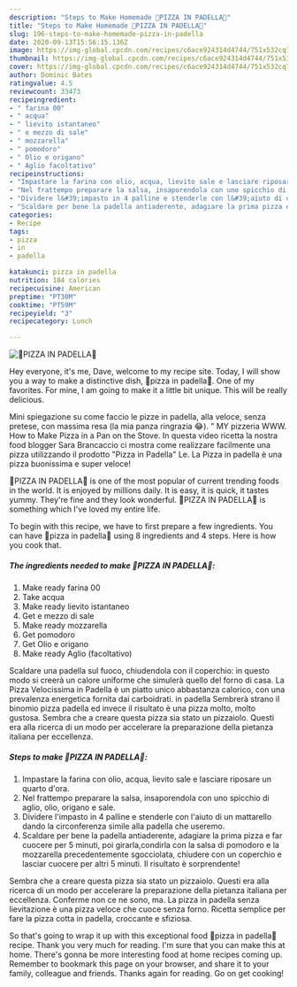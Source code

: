 ```yaml
---
description: "Steps to Make Homemade 🍕PIZZA IN PADELLA🍳"
title: "Steps to Make Homemade 🍕PIZZA IN PADELLA🍳"
slug: 196-steps-to-make-homemade-pizza-in-padella
date: 2020-09-13T15:56:15.136Z
image: https://img-global.cpcdn.com/recipes/c6ace924314d4744/751x532cq70/🍕pizza-in-padella🍳-recipe-main-photo.jpg
thumbnail: https://img-global.cpcdn.com/recipes/c6ace924314d4744/751x532cq70/🍕pizza-in-padella🍳-recipe-main-photo.jpg
cover: https://img-global.cpcdn.com/recipes/c6ace924314d4744/751x532cq70/🍕pizza-in-padella🍳-recipe-main-photo.jpg
author: Dominic Bates
ratingvalue: 4.5
reviewcount: 33473
recipeingredient:
- " farina 00"
- " acqua"
- " lievito istantaneo"
- " e mezzo di sale"
- " mozzarella"
- " pomodoro"
- " Olio e origano"
- " Aglio facoltativo"
recipeinstructions:
- "Impastare la farina con olio, acqua, lievito sale e lasciare riposare un quarto d&#39;ora."
- "Nel frattempo preparare la salsa, insaporendola con uno spicchio di aglio, olio, origano e sale."
- "Dividere l&#39;impasto in 4 palline e stenderle con l&#39;aiuto di un mattarello dando la circonferenza simile alla padella che useremo."
- "Scaldare per bene la padella antiaderente, adagiare la prima pizza e far cuocere per 5 minuti, poi girarla,condirla con la salsa di pomodoro e la mozzarella precedentemente sgocciolata, chiudere con un coperchio e lasciar cuocere per altri 5 minuti. Il risultato è sorprendente!"
categories:
- Recipe
tags:
- pizza
- in
- padella

katakunci: pizza in padella 
nutrition: 184 calories
recipecuisine: American
preptime: "PT30M"
cooktime: "PT59M"
recipeyield: "3"
recipecategory: Lunch

---
```



![🍕PIZZA IN PADELLA🍳](https://img-global.cpcdn.com/recipes/c6ace924314d4744/751x532cq70/🍕pizza-in-padella🍳-recipe-main-photo.jpg)

Hey everyone, it's me, Dave, welcome to my recipe site. Today, I will show you a way to make a distinctive dish, 🍕pizza in padella🍳. One of my favorites. For mine, I am going to make it a little bit unique. This will be really delicious.

Mini spiegazione su come faccio le pizze in padella, alla veloce, senza pretese, con massima resa (la mia panza ringrazia 😂). &#34; MY pizzeria WWW. How to Make Pizza in a Pan on the Stove. In questa video ricetta la nostra food blogger Sara Brancaccio ci mostra come realizzare facilmente una pizza utilizzando il prodotto &#34;Pizza in Padella&#34; Le. La Pizza in padella è una pizza buonissima e super veloce!

🍕PIZZA IN PADELLA🍳 is one of the most popular of current trending foods in the world. It is enjoyed by millions daily. It is easy, it is quick, it tastes yummy. They're fine and they look wonderful. 🍕PIZZA IN PADELLA🍳 is something which I've loved my entire life.


To begin with this recipe, we have to first prepare a few ingredients. You can have 🍕pizza in padella🍳 using 8 ingredients and 4 steps. Here is how you cook that.

<!--inarticleads1-->

##### The ingredients needed to make 🍕PIZZA IN PADELLA🍳:

1. Make ready  farina 00
1. Take  acqua
1. Make ready  lievito istantaneo
1. Get  e mezzo di sale
1. Make ready  mozzarella
1. Get  pomodoro
1. Get  Olio e origano
1. Make ready  Aglio (facoltativo)


Scaldare una padella sul fuoco, chiudendola con il coperchio: in questo modo si creerà un calore uniforme che simulerà quello del forno di casa. La Pizza Velocissima in Padella è un piatto unico abbastanza calorico, con una prevalenza energetica fornita dai carboidrati. in padella Sembrerà strano il binomio pizza padella ed invece il risultato è una pizza molto, molto gustosa. Sembra che a creare questa pizza sia stato un pizzaiolo. Questi era alla ricerca di un modo per accelerare la preparazione della pietanza italiana per eccellenza. 

<!--inarticleads2-->

##### Steps to make 🍕PIZZA IN PADELLA🍳:

1. Impastare la farina con olio, acqua, lievito sale e lasciare riposare un quarto d&#39;ora.
1. Nel frattempo preparare la salsa, insaporendola con uno spicchio di aglio, olio, origano e sale.
1. Dividere l&#39;impasto in 4 palline e stenderle con l&#39;aiuto di un mattarello dando la circonferenza simile alla padella che useremo.
1. Scaldare per bene la padella antiaderente, adagiare la prima pizza e far cuocere per 5 minuti, poi girarla,condirla con la salsa di pomodoro e la mozzarella precedentemente sgocciolata, chiudere con un coperchio e lasciar cuocere per altri 5 minuti. Il risultato è sorprendente!


Sembra che a creare questa pizza sia stato un pizzaiolo. Questi era alla ricerca di un modo per accelerare la preparazione della pietanza italiana per eccellenza. Conferme non ce ne sono, ma. La pizza in padella senza lievitazione è una pizza veloce che cuoce senza forno. Ricetta semplice per fare la pizza cotta in padella, croccante e sfiziosa. 

So that's going to wrap it up with this exceptional food 🍕pizza in padella🍳 recipe. Thank you very much for reading. I'm sure that you can make this at home. There's gonna be more interesting food at home recipes coming up. Remember to bookmark this page on your browser, and share it to your family, colleague and friends. Thanks again for reading. Go on get cooking!
